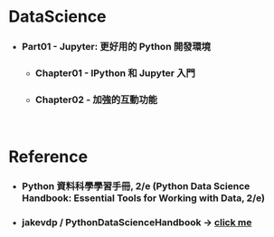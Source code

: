DataScience
=====
* ### Part01 - Jupyter: 更好用的 Python 開發環境
    * ### Chapter01 - IPython 和 Jupyter 入門
    * ### Chapter02 - 加強的互動功能
<br />

Reference
=====
* ### Python 資料科學學習手冊, 2/e (Python Data Science Handbook: Essential Tools for Working with Data, 2/e)
* ### jakevdp / PythonDataScienceHandbook -> [click me](https://github.com/jakevdp/PythonDataScienceHandbook/tree/master)
